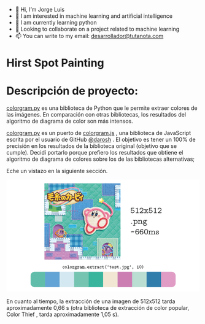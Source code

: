 - 👋 Hi, I’m Jorge Luis
- 👀 I am interested in machine learning and artificial intelligence
- 🌱 I am currently learning python
- 💞️ Looking to collaborate on a project related to machine learning
- 📫 You can write to my email: desarrollador@tutanota.com

# Hirst Spot Painting

# Descripción de proyecto:

[colorgram.py](https://pypi.org/project/colorgram.py/) es una biblioteca de Python que le permite extraer 
colores de las imágenes. En comparación con otras bibliotecas, los resultados del algoritmo de diagrama de color son más intensos.

[colorgram.py](https://pypi.org/project/colorgram.py/) es un puerto de 
[colorgram.js](https://github.com/darosh/colorgram-js) , una biblioteca de JavaScript escrita por el 
usuario de GitHub [@darosh](https://github.com/darosh) . El objetivo es tener un 100% de precisión en 
los resultados de la biblioteca original (objetivo que se cumple). Decidí portarlo porque prefiero los 
resultados que obtiene el algoritmo de diagrama de colores sobre los de las bibliotecas alternativas; 

Eche un vistazo en la siguiente sección.


![img_1.png](img_1.png)

En cuanto al tiempo, la extracción de una imagen de 512x512 tarda aproximadamente 0,66 s (otra biblioteca de 
extracción de color popular, Color Thief , tarda aproximadamente 1,05 s).